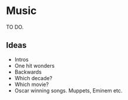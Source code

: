 Music
=====

TO DO.


Ideas
-----
* Intros
* One hit wonders
* Backwards
* Which decade?
* Which movie?
* Oscar winning songs. Muppets, Eminem etc.